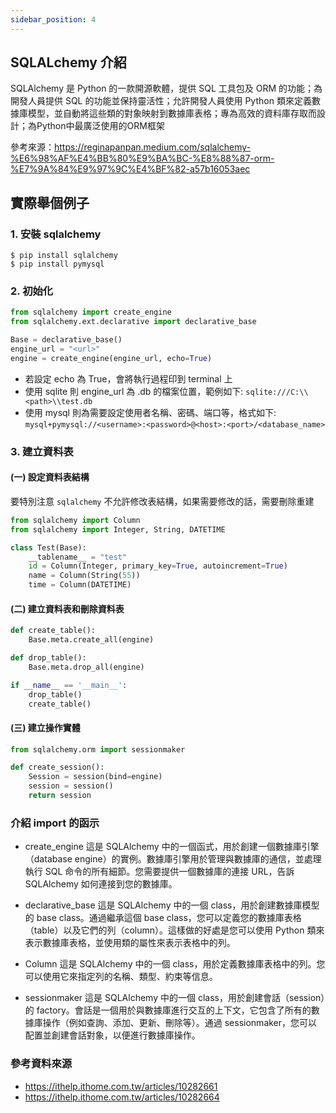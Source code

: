 ```yaml
---
sidebar_position: 4
---
```


## SQLALchemy 介紹

SQLAlchemy 是 Python 的一款開源軟體，提供 SQL 工具包及 ORM 的功能；為開發人員提供 SQL 的功能並保持靈活性；允許開發人員使用 Python 類來定義數據庫模型，並自動將這些類的對象映射到數據庫表格；專為高效的資料庫存取而設計；為Python中最廣泛使用的ORM框架

參考來源：https://reginapanpan.medium.com/sqlalchemy-%E6%98%AF%E4%BB%80%E9%BA%BC-%E8%88%87-orm-%E7%9A%84%E9%97%9C%E4%BF%82-a57b16053aec

## 實際舉個例子


### 1. 安裝 sqlalchemy

```shell
$ pip install sqlalchemy
$ pip install pymysql
```


### 2. 初始化

```py
from sqlalchemy import create_engine
from sqlalchemy.ext.declarative import declarative_base

Base = declarative_base()
engine_url = "<url>"
engine = create_engine(engine_url, echo=True)
```

* 若設定 echo 為 True，會將執行過程印到 terminal 上
* 使用 sqlite 則 engine_url 為 .db 的檔案位置，範例如下: `sqlite:///C:\\<path>\\test.db`
* 使用 mysql 則為需要設定使用者名稱、密碼、端口等，格式如下: `mysql+pymysql://<username>:<password>@<host>:<port>/<database_name>`


### 3. 建立資料表

#### (一) 設定資料表結構  
要特別注意 `sqlalchemy` 不允許修改表結構，如果需要修改的話，需要刪除重建

```py
from sqlalchemy import Column
from sqlalchemy import Integer, String, DATETIME

class Test(Base):
    __tablename__ = "test"
    id = Column(Integer, primary_key=True, autoincrement=True)
    name = Column(String(55))
    time = Column(DATETIME)    
```

#### (二) 建立資料表和刪除資料表      
```py
def create_table():
    Base.meta.create_all(engine)

def drop_table():
    Base.meta.drop_all(engine)

if __name__ == '__main__':
    drop_table()
    create_table()
```

#### (三) 建立操作實體

```py
from sqlalchemy.orm import sessionmaker

def create_session():
    Session = session(bind=engine)
    session = session()
    return session
```



### 介紹 import 的函示


* create_engine
這是 SQLAlchemy 中的一個函式，用於創建一個數據庫引擎（database engine）的實例。數據庫引擎用於管理與數據庫的通信，並處理執行 SQL 命令的所有細節。您需要提供一個數據庫的連接 URL，告訴 SQLAlchemy 如何連接到您的數據庫。

* declarative_base
這是 SQLAlchemy 中的一個 class，用於創建數據庫模型的 base class。通過繼承這個 base class，您可以定義您的數據庫表格（table）以及它們的列（column）。這樣做的好處是您可以使用 Python 類來表示數據庫表格，並使用類的屬性來表示表格中的列。

* Column
這是 SQLAlchemy 中的一個 class，用於定義數據庫表格中的列。您可以使用它來指定列的名稱、類型、約束等信息。

* sessionmaker
這是 SQLAlchemy 中的一個 class，用於創建會話（session）的 factory。會話是一個用於與數據庫進行交互的上下文，它包含了所有的數據庫操作（例如查詢、添加、更新、刪除等）。通過 sessionmaker，您可以配置並創建會話對象，以便進行數據庫操作。




### 參考資料來源
* https://ithelp.ithome.com.tw/articles/10282661   
* https://ithelp.ithome.com.tw/articles/10282664   